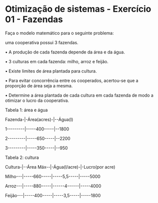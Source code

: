 # Otimização de sistemas  - Exercício 01 - Fazendas

<p>Faça o modelo matemático para o seguinte problema:</p>
<p>uma cooperativa possui 3 fazendas.</p>
<p>• A produção de cada fazenda depende da área e da água.</p>
<p>• 3 culturas em cada fazenda: milho, arroz e feijão.</p>
<p>• Existe limites de área plantada para cultura.</p>
<p>• Para evitar concorrência entre os cooperados, acertou-se que a proporção de área seja a mesma.</p>
<p>• Determine a área plantada de cada cultura em cada fazenda de modo a otimizar o lucro da cooperativa.</p>


<p>Tabela 1: área e água</p>
<p>Fazenda-|-Área(acres)-|--Água(l)</p>
<p>1---------|-----400-----|--1800</p>
<p>2---------|-----650-----|--2200</p>
<p>3---------|-----350-----|--950</p>

<p>Tabela 2: cultura</p>
<p>Cultura-|--Área Máx--|-Água(l/acre)-|-Lucro(por acre)</p>
<p>Milho---|-----660-----|-----5,5-----|-----5000</p>
<p>Arroz---|-----880-----|------4------|-----4000</p>
<p>Feijão---|-----400-----|-----3,5-----|-----1800</p>
